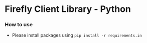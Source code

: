 # Firefly Client Library - Python


### How to use
- Please install packages using `pip install -r requirements.in`
